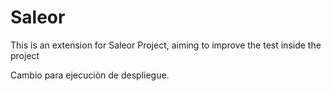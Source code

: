 # Saleor

This is an extension for Saleor Project, aiming to improve the test inside the project


Cambio para ejecuciòn de despliegue.

